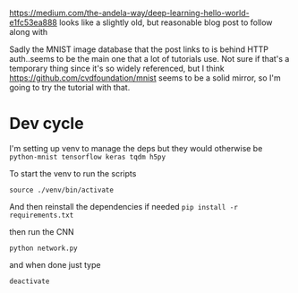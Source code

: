 <https://medium.com/the-andela-way/deep-learning-hello-world-e1fc53ea888> looks like a slightly old, but reasonable blog post to follow along with

Sadly the MNIST image database that the post links to is behind HTTP auth..seems to be the main one that a lot of tutorials use. Not sure if that's a temporary thing since it's so widely referenced, but I think <https://github.com/cvdfoundation/mnist> seems to be a solid mirror, so I'm going to try the tutorial with that. 

# Dev cycle

I'm setting up venv to manage the deps but they would otherwise be
`python-mnist tensorflow keras tqdm h5py`

To start the venv to run the scripts

`source ./venv/bin/activate`

And then reinstall the dependencies if needed
`pip install -r requirements.txt`

then run the CNN

`python network.py`

and when done just type 

`deactivate`

